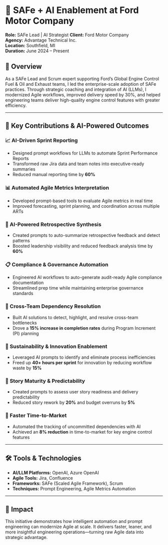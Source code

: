 # 🔧 SAFe + AI Enablement at Ford Motor Company  
**Role:** SAFe Lead | AI Strategist 
**Client:** Ford Motor Company  
**Agency:** Advantage Technical Inc.  
**Location:** Southfield, MI  
**Duration:** June 2024 – Present  

## 🚀 Overview  
As a SAFe Lead and Scrum expert supporting Ford’s Global Engine Control Fuel & Oil and Exhaust teams, I led the enterprise-scale adoption of SAFe practices. Through strategic coaching and integration of AI (LLMs), I modernized Agile workflows, improved delivery speed by 30%, and helped engineering teams deliver high-quality engine control features with greater efficiency.

---

## 🧠 Key Contributions & AI-Powered Outcomes

### 📈 AI-Driven Sprint Reporting  
- Designed prompt workflows for LLMs to automate Sprint Performance Reports  
- Transformed raw Jira data and team notes into executive-ready summaries  
- Reduced manual reporting time by **60%**

### 📊 Automated Agile Metrics Interpretation  
- Developed prompt-based tools to evaluate Agile metrics in real time  
- Improved forecasting, sprint planning, and coordination across multiple ARTs

### 🔁 AI-Powered Retrospective Synthesis  
- Created prompts to auto-summarize retrospective feedback and detect patterns  
- Boosted leadership visibility and reduced feedback analysis time by **60%**

### 📋 Compliance & Governance Automation  
- Engineered AI workflows to auto-generate audit-ready Agile compliance documentation  
- Streamlined prep time while maintaining enterprise governance standards

### 🔗 Cross-Team Dependency Resolution  
- Built AI solutions to detect, highlight, and resolve cross-team bottlenecks  
- Drove a **15% increase in completion rates** during Program Increment (PI) planning

### 🌱 Sustainability & Innovation Enablement  
- Leveraged AI prompts to identify and eliminate process inefficiencies  
- Freed up **40+ hours per sprint** for innovation by reducing workflow waste by **15%**

### 📐 Story Maturity & Predictability  
- Created prompts to assess user story readiness and delivery predictability  
- Reduced story rework by **20%** and budget overruns by **5%**

### 🚚 Faster Time-to-Market  
- Automated the tracking of uncommitted dependencies with AI  
- Achieved an **8% reduction** in time-to-market for key engine control features

---

## 🛠️ Tools & Technologies  
- **AI/LLM Platforms:** OpenAI, Azure OpenAI  
- **Agile Tools:** Jira, Confluence  
- **Frameworks:** SAFe (Scaled Agile Framework), Scrum  
- **Techniques:** Prompt Engineering, Agile Metrics Automation

---

## 📌 Impact  
This initiative demonstrates how intelligent automation and prompt engineering can modernize Agile at scale. It delivers faster, leaner, and more insightful engineering operations—turning raw Agile data into strategic advantage.
